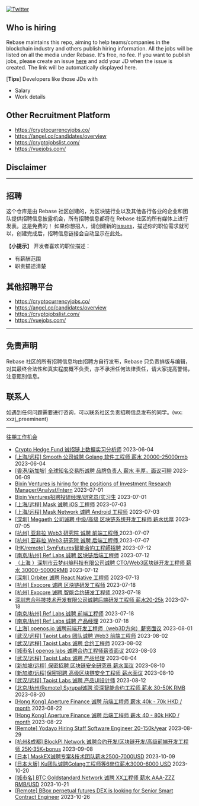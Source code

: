 [![Twitter](https://img.shields.io/twitter/url?label=Rebase&url=https%3A%2F%2Ftwitter.com%2FRebaseCommunity)](https://twitter.com/RebaseCommunity)

## Who is hiring

Rebase maintains this repo, aiming to help teams/companies in the blockchain industry and others publish hiring information. All the jobs will be listed on all the media under Rebase. It's free, no fee.
If you want to publish jobs, please create an issue [here](https://github.com/rebase-network/who-is-hiring/issues/) and add your JD when the issue is created. The link will be automatically displayed here.

[**Tips**]
Developers like those JDs with
- Salary
- Work details

## Other Recruitment Platform

- https://cryptocurrencyjobs.co/
- https://angel.co/candidates/overview
- https://cryptojobslist.com/
- https://vuejobs.com/

## Disclaimer

---

## 招聘

这个仓库是由 Rebase 社区创建的，为区块链行业以及其他各行各业的企业和团队提供招聘信息披露机会，所有招聘信息都将在 Rebase 社区的所有媒体上进行发表。这是免费的！
如果你想招人，请创建新的[issues](https://github.com/rebase-network/who-is-hiring/issues/)，描述你的职位需求就可以，创建完成后，招聘信息链接会自动显示在此处。

【**小提示**】
开发者喜欢的职位描述：
- 有薪酬范围
- 职责描述清楚

## 其他招聘平台
- https://cryptocurrencyjobs.co/
- https://angel.co/candidates/overview
- https://cryptojobslist.com/
- https://vuejobs.com/

---

## 免责声明

Rebase 社区的所有招聘信息均由招聘方自行发布，Rebase 只负责排版与编辑，对其最终合法性和真实程度概不负责，亦不承担任何法律责任，请大家提高警惕，注意甄别信息。

## 联系人
如遇到任何问题需要进行咨询，可以联系社区负责招聘信息发布的同学。(wx: xxzj_preeminent)

---

[往期工作机会](./jobs.md)

- [Crypto Hedge Fund 诚招链上数据实习分析师](https://github.com/rebase-network/who-is-hiring/issues/303) 2023-06-04
- [[上海/远程] Smooth 公司诚聘 Golang 软件工程师 薪水 20000-25000rmb](https://github.com/rebase-network/who-is-hiring/issues/304) 2023-06-04
- [[香港/新加坡] 全球知名交易所诚聘 品牌负责人 薪水 丰厚，面议可聊](https://github.com/rebase-network/who-is-hiring/issues/305) 2023-06-09
- [Bixin Ventures is hiring for the positions of Investment Research Manager/Analyst/Intern](https://github.com/rebase-network/who-is-hiring/issues/307) 2023-07-01
- [Bixin Ventures招聘投研经理/研究员/实习生](https://github.com/rebase-network/who-is-hiring/issues/308) 2023-07-01
- [[上海/远程] Mask 诚聘 iOS 工程师](https://github.com/rebase-network/who-is-hiring/issues/309) 2023-07-03
- [[上海/远程] Mask Network 诚聘 Android 工程师](https://github.com/rebase-network/who-is-hiring/issues/310) 2023-07-03
- [[深圳] Megaeth 公司诚聘 中级/高级 区块链系统开发工程师 薪水优厚](https://github.com/rebase-network/who-is-hiring/issues/311) 2023-07-05
- [[杭州] 亚非拉 Web3 研究院 诚聘 前端工程师 ](https://github.com/rebase-network/who-is-hiring/issues/312) 2023-07-07
- [[杭州] 亚非拉 Web3 研究院 诚聘 后端工程师 ](https://github.com/rebase-network/who-is-hiring/issues/313) 2023-07-07
- [[HK/remote] SynFutures智能合約工程師招聘](https://github.com/rebase-network/who-is-hiring/issues/314) 2023-07-12
- [[南京/杭州] Ref Labs 诚聘 区块链后端工程师](https://github.com/rebase-network/who-is-hiring/issues/315) 2023-07-12
- [（上海 ）深圳市云梦纠熵科技有限公司诚聘 CTO/Web3区块链开发工程师 薪水 30000-50000RMB](https://github.com/rebase-network/who-is-hiring/issues/316) 2023-07-12
- [[深圳] Orbiter 诚聘  React Native 工程师](https://github.com/rebase-network/who-is-hiring/issues/317) 2023-07-13
- [[杭州] Exocore 诚聘 区块链研发工程师](https://github.com/rebase-network/who-is-hiring/issues/318) 2023-07-18
- [[杭州] Exocore 诚聘 智能合约研发工程师 ](https://github.com/rebase-network/who-is-hiring/issues/319) 2023-07-18
- [深圳志合科技技术开发有限公司诚聘后端研发工程师 薪水20-25k](https://github.com/rebase-network/who-is-hiring/issues/320) 2023-07-18
- [[南京/杭州] Ref Labs 诚聘 前端工程师](https://github.com/rebase-network/who-is-hiring/issues/321) 2023-07-18
- [[南京/杭州] Ref Labs 诚聘 产品经理](https://github.com/rebase-network/who-is-hiring/issues/322) 2023-07-18
- [[上海] openos.io 诚聘前端开发工程师（web3D方向）薪资面议](https://github.com/rebase-network/who-is-hiring/issues/323) 2023-08-01
- [[武汉/远程] Taoist Labs 团队诚聘 Web3 前端工程师](https://github.com/rebase-network/who-is-hiring/issues/324) 2023-08-02
- [[武汉/远程] Taoist Labs 诚聘 合约工程师](https://github.com/rebase-network/who-is-hiring/issues/325) 2023-08-02
- [[城市名] openos labs 诚聘合约工程师薪资面议](https://github.com/rebase-network/who-is-hiring/issues/326) 2023-08-03
- [[武汉/远程] Taoist Labs 诚聘 产品经理](https://github.com/rebase-network/who-is-hiring/issues/327) 2023-08-04
- [[新加坡/远程] 保密招聘 区块链安全研究员 薪水面议](https://github.com/rebase-network/who-is-hiring/issues/328) 2023-08-10
- [[新加坡/远程]保密招聘 高级区块链安全工程师 薪水面议](https://github.com/rebase-network/who-is-hiring/issues/329) 2023-08-10
- [[武汉/远程] Taoist Labs 诚聘 产品UI设计师](https://github.com/rebase-network/who-is-hiring/issues/330) 2023-08-12
- [[北京/杭州/Remote] Syrupal诚聘 资深智能合约工程师 薪水 30-50K RMB](https://github.com/rebase-network/who-is-hiring/issues/331) 2023-08-20
- [[Hong Kong] Aperture Finance 诚聘 前端工程师 薪水 40k - 70k HKD / month](https://github.com/rebase-network/who-is-hiring/issues/332) 2023-08-22
- [[Hong Kong] Aperture Finance 诚聘 后端工程师 薪水 40 - 80k HKD / month](https://github.com/rebase-network/who-is-hiring/issues/333) 2023-08-22
- [[Remote] Yodayo Hiring Staff Software Engineer 20-150k/year](https://github.com/rebase-network/who-is-hiring/issues/334) 2023-08-29
- [[杭州&成都] BlockPI Network 诚聘合约开发/区块链开发/高级前端开发工程师 25K-35K+bonus](https://github.com/rebase-network/who-is-hiring/issues/337) 2023-09-08
- [[日本] MaskEX诚聘专案&技术团队薪水2500-7000USD](https://github.com/rebase-network/who-is-hiring/issues/343) 2023-10-09
- [[日本大坂] Ku团队诚聘Golang工程师等6岗位薪水3000-6000 USD](https://github.com/rebase-network/who-is-hiring/issues/344) 2023-10-20
- [[城市名] BTC Goldstandard Network 诚聘 XX工程师 薪水 AAA-ZZZ RMB/USD](https://github.com/rebase-network/who-is-hiring/issues/345) 2023-10-21
- [[Remote] BBox perpetual futures DEX is looking for Senior Smart Contract Engineer](https://github.com/rebase-network/who-is-hiring/issues/347) 2023-10-26
